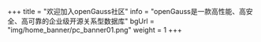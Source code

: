 +++
title = "欢迎加入openGauss社区"
info = "openGauss是一款高性能、高安全、高可靠的企业级开源关系型数据库"
bgUrl = "img/home_banner/pc_banner01.png"
weight =  1
+++